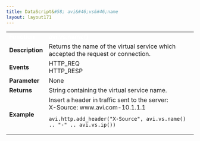 ```yaml
---
title: DataScript&#58; avi&#46;vs&#46;name
layout: layout171
---
```

<table class="table table-hover table table-bordered table-hover">  
<tbody>       
<tr>   
<td><font size="3" color="white"><strong>Function</strong></font></td>
<td><font color="white"><b>avi.vs.name()</b></font></td>
</tr>
<tr>   
<td><font size="3"><strong>Description</strong></font></td>
<td>Returns the name of the virtual service which accepted the request or connection.</td>
</tr>
<tr>   
<td><font size="3"><strong>Events</strong></font></td>
<td>HTTP_REQ<br> HTTP_RESP</td>
</tr>
<tr>   
<td><font size="3"><strong>Parameter</strong></font></td>
<td>None</td>
</tr>
<tr>   
<td><font size="3"><strong>Returns</strong></font></td>
<td>String containing the virtual service name.</td>
</tr>
<tr>   
<td><font size="3"><strong>Example</strong></font></td>
<td>Insert a header in traffic sent to the server:<br> X-Source: www.avi.com-10.1.1.1<br> 
<!-- Crayon Syntax Highlighter v2.7.1 --> <pre><code class="language-lua">avi.http.add_header("X-Source", avi.vs.name() .. "-" .. avi.vs.ip())</code></pre> 
<!-- [Format Time: 0.0019 seconds] --></td>
</tr>
</tbody>
</table> 